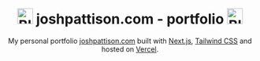 <div align="center">
<img>
</div>

<h1 align="center"><img src="https://cdn3.emoji.gg/emojis/9247-bluebutterflywingleft.png" width="32px" height="32px" alt="BlueButterflyWingLeft"> joshpattison.com - portfolio <img src="https://cdn3.emoji.gg/emojis/9247-bluebutterflywingright.png" width="32px" height="32px" alt="BlueButterflyWingRight"></h1>

<p align="center">
  My personal portfolio <a href="https://joshpattison.com" target="_blank">joshpattison.com</a> built with <a href="https://nextjs.org/" target="_blank">Next.js</a>, <a href="https://tailwindcss.com/" target="_blank">Tailwind CSS</a> and hosted on <a href="https://vercel.com/" target="_blank"> Vercel</a>.
</p>
